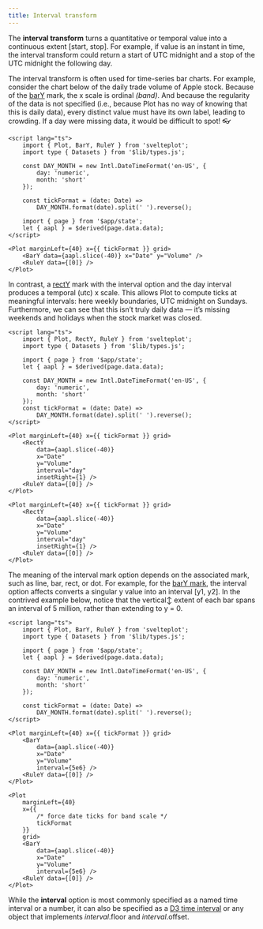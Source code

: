 ```yaml
---
title: Interval transform
---
```


The **interval transform** turns a quantitative or temporal value into a continuous extent [start, stop]. For example, if value is an instant in time, the interval transform could return a start of UTC midnight and a stop of the UTC midnight the following day.

The interval transform is often used for time-series bar charts. For example, consider the chart below of the daily trade volume of Apple stock. Because of the [barY](/marks/bar) mark, the x scale is ordinal _(band)_. And because the regularity of the data is not specified (i.e., because Plot has no way of knowing that this is daily data), every distinct value must have its own label, leading to crowding. If a day were missing data, it would be difficult to spot! 👓

```svelte live
<script lang="ts">
    import { Plot, BarY, RuleY } from 'svelteplot';
    import type { Datasets } from '$lib/types.js';

    const DAY_MONTH = new Intl.DateTimeFormat('en-US', {
        day: 'numeric',
        month: 'short'
    });

    const tickFormat = (date: Date) =>
        DAY_MONTH.format(date).split(' ').reverse();

    import { page } from '$app/state';
    let { aapl } = $derived(page.data.data);
</script>

<Plot marginLeft={40} x={{ tickFormat }} grid>
    <BarY data={aapl.slice(-40)} x="Date" y="Volume" />
    <RuleY data={[0]} />
</Plot>
```

In contrast, a [rectY](/marks/rect) mark with the interval option and the day interval produces a temporal (utc) x scale. This allows Plot to compute ticks at meaningful intervals: here weekly boundaries, UTC midnight on Sundays. Furthermore, we can see that this isn’t truly daily data — it’s missing weekends and holidays when the stock market was closed.

```svelte live
<script lang="ts">
    import { Plot, RectY, RuleY } from 'svelteplot';
    import type { Datasets } from '$lib/types.js';

    import { page } from '$app/state';
    let { aapl } = $derived(page.data.data);

    const DAY_MONTH = new Intl.DateTimeFormat('en-US', {
        day: 'numeric',
        month: 'short'
    });
    const tickFormat = (date: Date) =>
        DAY_MONTH.format(date).split(' ').reverse();
</script>

<Plot marginLeft={40} x={{ tickFormat }} grid>
    <RectY
        data={aapl.slice(-40)}
        x="Date"
        y="Volume"
        interval="day"
        insetRight={1} />
    <RuleY data={[0]} />
</Plot>
```

```svelte
<Plot marginLeft={40} x={{ tickFormat }} grid>
    <RectY
        data={aapl.slice(-40)}
        x="Date"
        y="Volume"
        interval="day"
        insetRight={1} />
    <RuleY data={[0]} />
</Plot>
```

The meaning of the interval mark option depends on the associated mark, such as line, bar, rect, or dot. For example, for the [barY mark](/marks/bar), the interval option affects converts a singular y value into an interval [y1, y2]. In the contrived example below, notice that the vertical↕︎ extent of each bar spans an interval of 5 million, rather than extending to y = 0.

```svelte live
<script lang="ts">
    import { Plot, BarY, RuleY } from 'svelteplot';
    import type { Datasets } from '$lib/types.js';

    import { page } from '$app/state';
    let { aapl } = $derived(page.data.data);

    const DAY_MONTH = new Intl.DateTimeFormat('en-US', {
        day: 'numeric',
        month: 'short'
    });

    const tickFormat = (date: Date) =>
        DAY_MONTH.format(date).split(' ').reverse();
</script>

<Plot marginLeft={40} x={{ tickFormat }} grid>
    <BarY
        data={aapl.slice(-40)}
        x="Date"
        y="Volume"
        interval={5e6} />
    <RuleY data={[0]} />
</Plot>
```

```svelte
<Plot
    marginLeft={40}
    x={{
        /* force date ticks for band scale */
        tickFormat
    }}
    grid>
    <BarY
        data={aapl.slice(-40)}
        x="Date"
        y="Volume"
        interval={5e6} />
    <RuleY data={[0]} />
</Plot>
```

While the **interval** option is most commonly specified as a named time interval or a number, it can also be specified as a [D3 time interval](https://d3js.org/d3-time#_interval) or any object that implements _interval_.floor and _interval_.offset.
